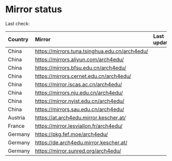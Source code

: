 <script src="./time.js"></script>
# Mirror status
Last check: <script type="text/javascript">localize(1714580569.036261);</script>

|Country|Mirror|Last update|
|:------|:-----|:----------|
|China|https://mirrors.tuna.tsinghua.edu.cn/arch4edu/|<script type="text/javascript">localize(1714545638);</script>|
|China|https://mirrors.aliyun.com/arch4edu/|<script type="text/javascript">localize(1714545638);</script>|
|China|https://mirrors.bfsu.edu.cn/arch4edu/|<script type="text/javascript">localize(1714545638);</script>|
|China|https://mirrors.cernet.edu.cn/arch4edu/|<script type="text/javascript">localize(1714545638);</script>|
|China|https://mirror.iscas.ac.cn/arch4edu/|<script type="text/javascript">localize(1714545638);</script>|
|China|https://mirrors.nju.edu.cn/arch4edu/|<script type="text/javascript">localize(1714415709);</script>|
|China|https://mirror.nyist.edu.cn/arch4edu/|<script type="text/javascript">localize(1714545638);</script>|
|China|https://mirrors.sau.edu.cn/arch4edu/|<script type="text/javascript">localize(1714545638);</script>|
|Austria|https://at.arch4edu.mirror.kescher.at/|<script type="text/javascript">localize(1714545638);</script>|
|France|https://mirror.lesviallon.fr/arch4edu/|<script type="text/javascript">localize(1714545638);</script>|
|Germany|https://pkg.fef.moe/arch4edu/|<script type="text/javascript">localize(1714545638);</script>|
|Germany|https://de.arch4edu.mirror.kescher.at/|<script type="text/javascript">localize(1714545638);</script>|
|Germany|https://mirror.sunred.org/arch4edu/|<script type="text/javascript">localize(1714545638);</script>|

<script src="./tablefilter/tablefilter.js"></script>
<script src="./table.js"></script>